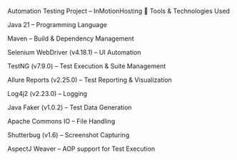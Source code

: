 Automation Testing Project – InMotionHosting
🔧 Tools & Technologies Used

Java 21 – Programming Language

Maven – Build & Dependency Management

Selenium WebDriver (v4.18.1) – UI Automation

TestNG (v7.9.0) – Test Execution & Suite Management

Allure Reports (v2.25.0) – Test Reporting & Visualization

Log4j2 (v2.23.0) – Logging

Java Faker (v1.0.2) – Test Data Generation

Apache Commons IO – File Handling

Shutterbug (v1.6) – Screenshot Capturing

AspectJ Weaver – AOP support for Test Execution
